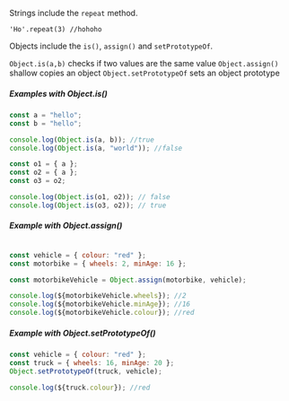 Strings include the `repeat` method.

`'Ho'.repeat(3) //hohoho`

Objects include the `is()`, `assign()` and `setPrototypeOf`.

`Object.is(a,b)` checks if two values are the same value
`Object.assign()` shallow copies an object
`Object.setPrototypeOf` sets an object prototype

##### Examples with Object.is()

```javascript
const a = "hello";
const b = "hello";

console.log(Object.is(a, b)); //true
console.log(Object.is(a, "world")); //false

const o1 = { a };
const o2 = { a };
const o3 = o2;

console.log(Object.is(o1, o2)); // false
console.log(Object.is(o3, o2)); // true
```

##### Example with Object.assign()

```javascript

const vehicle = { colour: "red" };
const motorbike = { wheels: 2, minAge: 16 };

const motorbikeVehicle = Object.assign(motorbike, vehicle);

console.log(${motorbikeVehicle.wheels}); //2
console.log(${motorbikeVehicle.minAge}); //16
console.log(${motorbikeVehicle.colour}); //red


```

##### Example with Object.setPrototypeOf()

```javascript
const vehicle = { colour: "red" };
const truck = { wheels: 16, minAge: 20 };
Object.setPrototypeOf(truck, vehicle);

console.log(${truck.colour}); //red
```
